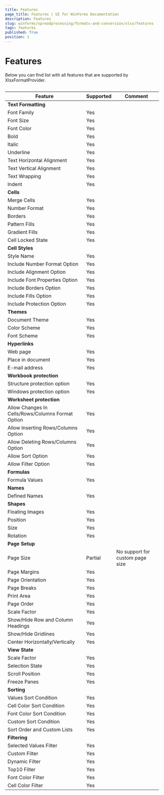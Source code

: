 ```yaml
---
title: Features
page_title: Features | UI for WinForms Documentation
description: Features
slug: winforms/spreadprocessing/formats-and-conversion/xlsx/features
tags: features
published: True
position: 1
---
```


# Features

Below you can find list with all features that are supported by XlsxFormatProvider.

## 

| Feature | Supported | Comment |
| ------ | ------ | ------ |
| __Text Formatting__ |||
|Font Family|Yes||
|Font Size|Yes||
|Font Color|Yes||
|Bold|Yes||
|Italic|Yes||
|Underline|Yes||
|Text Horizontal Alignment|Yes||
|Text Vertical Alignment|Yes||
|Text Wrapping|Yes||
|Indent|Yes||
| __Cells__ |||
|Merge Cells|Yes||
|Number Format|Yes||
|Borders|Yes||
|Pattern Fills|Yes||
|Gradient Fills|Yes||
|Cell Locked State|Yes||
| __Cell Styles__ |||
|Style Name|Yes||
|Include Number Format Option|Yes||
|Include Alignment Option|Yes||
|Include Font Properties Option|Yes||
|Include Borders Option|Yes||
|Include Fills Option|Yes||
|Include Protection Option|Yes||
| __Themes__ |||
|Document Theme|Yes||
|Color Scheme|Yes||
|Font Scheme|Yes||
| __Hyperlinks__ |||
|Web page|Yes||
|Place in document|Yes||
|E-mail address|Yes||
| __Workbook protection__ |||
|Structure protection option|Yes||
|Windows protection option|Yes||
| __Worksheet protection__ |||
|Allow Changes In Cells/Rows/Columns Format Option|Yes||
|Allow Inserting Rows/Columns Option|Yes||
|Allow Deleting Rows/Columns Option|Yes||
|Allow Sort Option|Yes||
|Allow Filter Option|Yes||
| __Formulas__ |||
|Formula Values|Yes||
| __Names__ |||
|Defined Names|Yes||
| __Shapes__ |||
|Floating Images|Yes||
|Position|Yes||
|Size|Yes||
|Rotation|Yes||
| __Page Setup__ |||
|Page Size|Partial|No support for custom page size|
|Page Margins|Yes||
|Page Orientation|Yes||
|Page Breaks|Yes||
|Print Area|Yes||
|Page Order|Yes||
|Scale Factor|Yes||
|Show/Hide Row and Column Headings|Yes||
|Show/Hide Gridlines|Yes||
|Center Horizontally/Vertically|Yes||
| __View State__ |||
|Scale Factor|Yes||
|Selection State|Yes||
|Scroll Position|Yes||
|Freeze Panes|Yes||
| __Sorting__ |||
|Values Sort Condition|Yes||
|Cell Color Sort Condition|Yes||
|Font Color Sort Condition|Yes||
|Custom Sort Condition|Yes||
|Sort Order and Custom Lists|Yes||
| __Filtering__ |||
|Selected Values Filter|Yes||
|Custom Filter|Yes||
|Dynamic Filter|Yes||
|Top10 Filter|Yes||
|Font Color Filter|Yes||
|Cell Color Filter|Yes||
